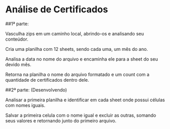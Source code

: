 # Análise de Certificados

##1ª parte:

Vasculha zips em um caminho local, abrindo-os e analisando seu conteúdor.

Cria uma planilha com 12 sheets, sendo cada uma, um mês do ano.

Analisa a data no nome do arquivo e encaminha ele para a sheet do seu devido mês.

Retorna na planilha o nome do arquivo formatado e um count com a quantidade de certificados dentro dele.



##2ª parte: (Desenvolvendo)

Analisar a primeira planilha e identificar em cada sheet onde possui células com nomes iguais.

Salvar a primeira celula com o nome igual e excluir as outras, somando seus valores e retornando junto do primeiro arquivo.
